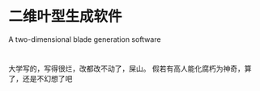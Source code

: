 # 二维叶型生成软件
A two-dimensional blade generation software

#
大学写的，写得很烂，改都改不动了，屎山。
假若有高人能化腐朽为神奇，算了，还是不幻想了吧
